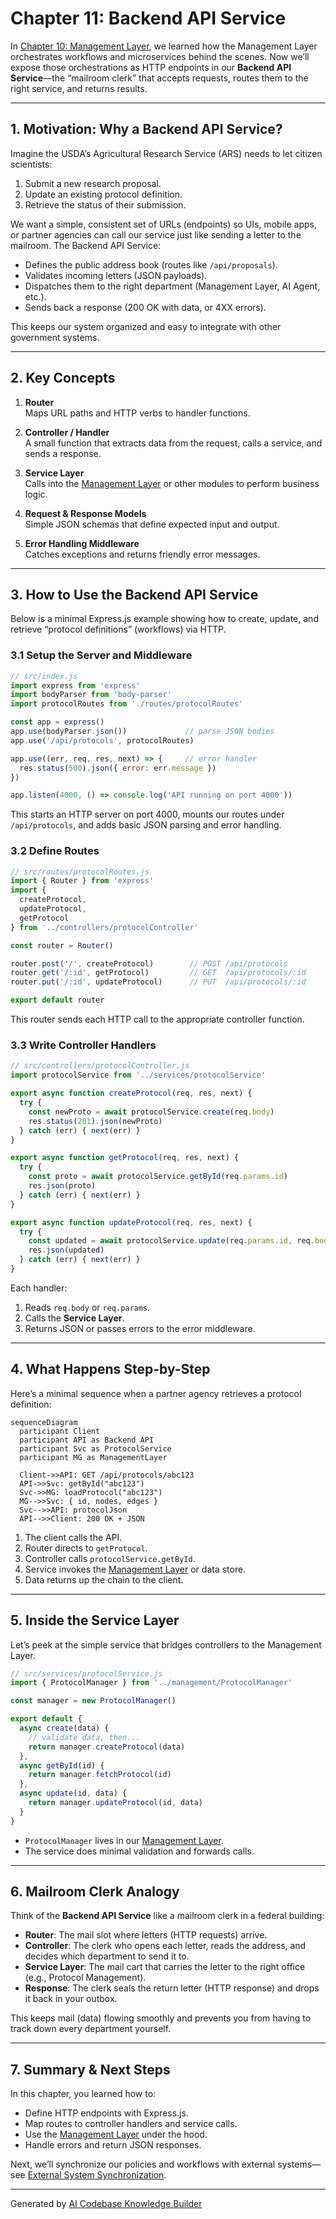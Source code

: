# Chapter 11: Backend API Service

In [Chapter 10: Management Layer](10_management_layer_.md), we learned how the Management Layer orchestrates workflows and microservices behind the scenes. Now we’ll expose those orchestrations as HTTP endpoints in our **Backend API Service**—the “mailroom clerk” that accepts requests, routes them to the right service, and returns results.

---

## 1. Motivation: Why a Backend API Service?

Imagine the USDA’s Agricultural Research Service (ARS) needs to let citizen scientists:
1. Submit a new research proposal.
2. Update an existing protocol definition.
3. Retrieve the status of their submission.

We want a simple, consistent set of URLs (endpoints) so UIs, mobile apps, or partner agencies can call our service just like sending a letter to the mailroom. The Backend API Service:

- Defines the public address book (routes like `/api/proposals`).  
- Validates incoming letters (JSON payloads).  
- Dispatches them to the right department (Management Layer, AI Agent, etc.).  
- Sends back a response (200 OK with data, or 4XX errors).

This keeps our system organized and easy to integrate with other government systems.

---

## 2. Key Concepts

1. **Router**  
   Maps URL paths and HTTP verbs to handler functions.

2. **Controller / Handler**  
   A small function that extracts data from the request, calls a service, and sends a response.

3. **Service Layer**  
   Calls into the [Management Layer](10_management_layer_.md) or other modules to perform business logic.

4. **Request & Response Models**  
   Simple JSON schemas that define expected input and output.

5. **Error Handling Middleware**  
   Catches exceptions and returns friendly error messages.

---

## 3. How to Use the Backend API Service

Below is a minimal Express.js example showing how to create, update, and retrieve “protocol definitions” (workflows) via HTTP.

### 3.1 Setup the Server and Middleware

```js
// src/index.js
import express from 'express'
import bodyParser from 'body-parser'
import protocolRoutes from './routes/protocolRoutes'

const app = express()
app.use(bodyParser.json())             // parse JSON bodies
app.use('/api/protocols', protocolRoutes)

app.use((err, req, res, next) => {     // error handler
  res.status(500).json({ error: err.message })
})

app.listen(4000, () => console.log('API running on port 4000'))
```

This starts an HTTP server on port 4000, mounts our routes under `/api/protocols`, and adds basic JSON parsing and error handling.

### 3.2 Define Routes

```js
// src/routes/protocolRoutes.js
import { Router } from 'express'
import {
  createProtocol,
  updateProtocol,
  getProtocol
} from '../controllers/protocolController'

const router = Router()

router.post('/', createProtocol)        // POST /api/protocols
router.get('/:id', getProtocol)         // GET  /api/protocols/:id
router.put('/:id', updateProtocol)      // PUT  /api/protocols/:id

export default router
```

This router sends each HTTP call to the appropriate controller function.

### 3.3 Write Controller Handlers

```js
// src/controllers/protocolController.js
import protocolService from '../services/protocolService'

export async function createProtocol(req, res, next) {
  try {
    const newProto = await protocolService.create(req.body)
    res.status(201).json(newProto)
  } catch (err) { next(err) }
}

export async function getProtocol(req, res, next) {
  try {
    const proto = await protocolService.getById(req.params.id)
    res.json(proto)
  } catch (err) { next(err) }
}

export async function updateProtocol(req, res, next) {
  try {
    const updated = await protocolService.update(req.params.id, req.body)
    res.json(updated)
  } catch (err) { next(err) }
}
```

Each handler:
1. Reads `req.body` or `req.params`.  
2. Calls the **Service Layer**.  
3. Returns JSON or passes errors to the error middleware.

---

## 4. What Happens Step-by-Step

Here’s a minimal sequence when a partner agency retrieves a protocol definition:

```mermaid
sequenceDiagram
  participant Client
  participant API as Backend API
  participant Svc as ProtocolService
  participant MG as ManagementLayer

  Client->>API: GET /api/protocols/abc123
  API->>Svc: getById("abc123")
  Svc->>MG: loadProtocol("abc123")
  MG-->>Svc: { id, nodes, edges }
  Svc-->>API: protocolJson
  API-->>Client: 200 OK + JSON
```

1. The client calls the API.  
2. Router directs to `getProtocol`.  
3. Controller calls `protocolService.getById`.  
4. Service invokes the [Management Layer](10_management_layer_.md) or data store.  
5. Data returns up the chain to the client.

---

## 5. Inside the Service Layer

Let’s peek at the simple service that bridges controllers to the Management Layer.

```js
// src/services/protocolService.js
import { ProtocolManager } from '../management/ProtocolManager'

const manager = new ProtocolManager()

export default {
  async create(data) {
    // validate data, then...
    return manager.createProtocol(data)
  },
  async getById(id) {
    return manager.fetchProtocol(id)
  },
  async update(id, data) {
    return manager.updateProtocol(id, data)
  }
}
```

- `ProtocolManager` lives in our [Management Layer](10_management_layer_.md).  
- The service does minimal validation and forwards calls.

---

## 6. Mailroom Clerk Analogy

Think of the **Backend API Service** like a mailroom clerk in a federal building:

- **Router**: The mail slot where letters (HTTP requests) arrive.  
- **Controller**: The clerk who opens each letter, reads the address, and decides which department to send it to.  
- **Service Layer**: The mail cart that carries the letter to the right office (e.g., Protocol Management).  
- **Response**: The clerk seals the return letter (HTTP response) and drops it back in your outbox.

This keeps mail (data) flowing smoothly and prevents you from having to track down every department yourself.

---

## 7. Summary & Next Steps

In this chapter, you learned how to:

- Define HTTP endpoints with Express.js.  
- Map routes to controller handlers and service calls.  
- Use the [Management Layer](10_management_layer_.md) under the hood.  
- Handle errors and return JSON responses.

Next, we’ll synchronize our policies and workflows with external systems—see [External System Synchronization](12_external_system_synchronization_.md).

---

Generated by [AI Codebase Knowledge Builder](https://github.com/The-Pocket/Tutorial-Codebase-Knowledge)